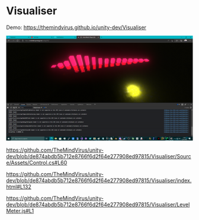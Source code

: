 # Visualiser

Demo: https://themindvirus.github.io/unity-dev/Visualiser

![screenshot](https://github.com/themindvirus/unity-dev/blob/main/Visualiser/screenshot.png)

https://github.com/TheMindVirus/unity-dev/blob/de874abdb5b712e8766f6d2f64e277908ed97815/Visualiser/Source/Assets/Control.cs#L60

https://github.com/TheMindVirus/unity-dev/blob/de874abdb5b712e8766f6d2f64e277908ed97815/Visualiser/index.html#L132

https://github.com/TheMindVirus/unity-dev/blob/de874abdb5b712e8766f6d2f64e277908ed97815/Visualiser/LevelMeter.js#L1
